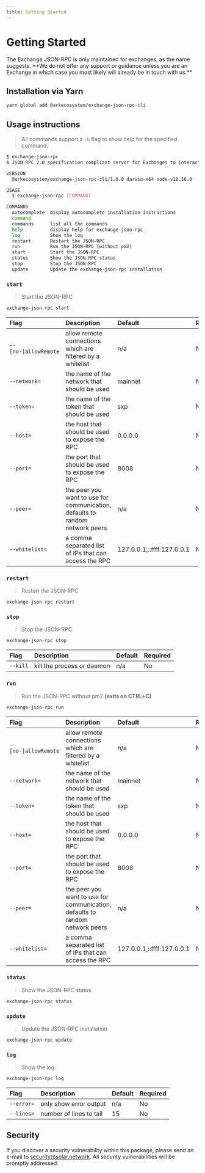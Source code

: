 ```yaml
---
title: Getting Started
---
```


# Getting Started

<x-alert type="info">
The Exchange JSON-RPC is only maintained for exchanges, as the name suggests. **We do not offer any support or guidance unless you are an Exchange in which case you most likely will already be in touch with us.**
</x-alert>

## Installation via Yarn

```bash
yarn global add @arkecosystem/exchange-json-rpc-cli
```

## Usage instructions

> All commands support a `-h` flag to show help for the specified command.

```bash
$ exchange-json-rpc
A JSON-RPC 2.0 specification compliant server for Exchanges to interact with the Solar Blockchain.

VERSION
  @arkecosystem/exchange-json-rpc-cli/1.0.0 darwin-x64 node-v10.16.0

USAGE
  $ exchange-json-rpc [COMMAND]

COMMANDS
  autocomplete  display autocomplete installation instructions
  command
  commands      list all the commands
  help          display help for exchange-json-rpc
  log           Show the log
  restart       Restart the JSON-RPC
  run           Run the JSON-RPC (without pm2)
  start         Start the JSON-RPC
  status        Show the JSON-RPC status
  stop          Stop the JSON-RPC
  update        Update the exchange-json-rpc installation
```

### `start`

> Start the JSON-RPC

```bash
exchange-json-rpc start
```

| Flag                 | Description                                                                  | Default                    | Required |
| :------------------- | :--------------------------------------------------------------------------- | :------------------------- | :------- |
| `--[no-]allowRemote` | allow remote connections which are filtered by a whitelist                   | n/a                        | No       |
| `--network=`         | the name of the network that should be used                                  | mainnet                    | No       |
| `--token=`           | the name of the token that should be used                                    | sxp                        | No       |
| `--host=`            | the host that should be used to expose the RPC                               | 0.0.0.0                    | No       |
| `--port=`            | the port that should be used to expose the RPC                               | 8008                       | No       |
| `--peer=`            | the peer you want to use for communication, defaults to random network peers | n/a                        | No       |
| `--whitelist=`       | a comma separated list of IPs that can access the RPC                        | 127.0.0.1,::ffff:127.0.0.1 | No       |

### `restart`

> Restart the JSON-RPC

```bash
exchange-json-rpc restart
```

### `stop`

> Stop the JSON-RPC

```bash
exchange-json-rpc stop
```

| Flag     | Description                | Default | Required |
| :------- | :------------------------- | :------ | :------- |
| `--kill` | kill the process or daemon | n/a     | No       |

### `run`

> Run the JSON-RPC without pm2 **(exits on CTRL+C)**

```bash
exchange-json-rpc run
```

| Flag                 | Description                                                                  | Default                    | Required |
| :------------------- | :--------------------------------------------------------------------------- | :------------------------- | :------- |
| `--[no-]allowRemote` | allow remote connections which are filtered by a whitelist                   | n/a                        | No       |
| `--network=`         | the name of the network that should be used                                  | mainnet                    | No       |
| `--token=`           | the name of the token that should be used                                    | sxp                        | No       |
| `--host=`            | the host that should be used to expose the RPC                               | 0.0.0.0                    | No       |
| `--port=`            | the port that should be used to expose the RPC                               | 8008                       | No       |
| `--peer=`            | the peer you want to use for communication, defaults to random network peers | n/a                        | No       |
| `--whitelist=`       | a comma separated list of IPs that can access the RPC                        | 127.0.0.1,::ffff:127.0.0.1 | No       |

### `status`

> Show the JSON-RPC status

```bash
exchange-json-rpc status
```

### `update`

> Update the JSON-RPC installation

```bash
exchange-json-rpc update
```

### `log`

> Show the log

```bash
exchange-json-rpc log
```

| Flag       | Description             | Default | Required |
| :--------- | :---------------------- | :------ | :------- |
| `--error=` | only show error output  | n/a     | No       |
| `--lines=` | number of lines to tail | 15      | No       |

## Security

If you discover a security vulnerability within this package, please send an e-mail to [security@solar.network](mailto:security@solar.network). All security vulnerabilities will be promptly addressed.
